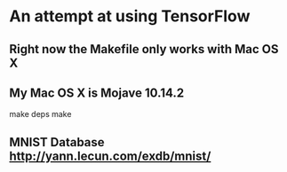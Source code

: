 
# An attempt at using TensorFlow

## Right now the Makefile only works with Mac OS X
## My Mac OS X is Mojave 10.14.2

make deps
make

## MNIST Database http://yann.lecun.com/exdb/mnist/